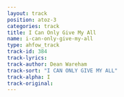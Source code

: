 ```yaml
---
layout: track
position: atoz-3
categories: track
title: I Can Only Give My All
name: i-can-only-give-my-all
type: ahfow_track
track-id: 384
track-lyrics: 
track-author: Dean Wareham
track-sort: "I CAN ONLY GIVE MY ALL"
track-alpha: I
track-original: 
---
```

